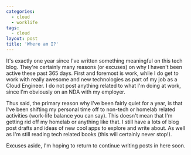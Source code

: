```yaml
---
categories:
  - cloud
  - worklife
tags:
  - cloud
layout: post
title: 'Where am I?'
---
```


It's exactly one year since I've written something meaningful on this tech blog. They're certainly many reasons (or excuses) on why I haven't been active these past 365 days. First and foremost is work, while I do get to work with really awesome and new technologies as part of my job as a Cloud Engineer. I do not post anything related to what I'm doing at work, since I'm obviously on an NDA with my employer.

Thus said, the primary reason why I've been fairly quiet for a year, is that I've been shifting my personal time off to non-tech or homelab related activities (work-life balance you can say). This doesn't mean that I'm getting rid off my homelab or anything like that. I still have a lots of blog post drafts and ideas of new cool apps to explore and write about. As well as I'm still reading tech related books (this will certainly never stop!).

Excuses aside, I'm hoping to return to continue writing posts in here soon.

